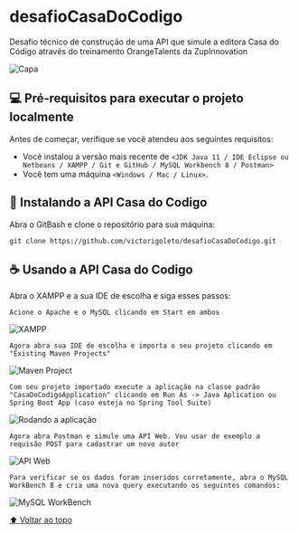 # desafioCasaDoCodigo
Desafio técnico de construção de uma API que simule a editora Casa do Código através do treinamento OrangeTalents da ZupInnovation

<img src="https://i.imgur.com/cIynbKa.png" alt="Capa">

## 💻 Pré-requisitos para executar o projeto localmente

Antes de começar, verifique se você atendeu aos seguintes requisitos:
<!---Estes são apenas requisitos de exemplo. Adicionar, duplicar ou remover conforme necessário--->
* Você instalou a versão mais recente de `<JDK Java 11 / IDE Eclipse ou Netbeans / XAMPP / Git e GitHub / MySQL Workbench 8 / Postman>`
* Você tem uma máquina `<Windows / Mac / Linux>`.

## 🚀 Instalando a API Casa do Codigo

Abra o GitBash e clone o repositório para sua máquina:
```
git clone https://github.com/victorigoleto/desafioCasaDoCodigo.git
```

## ☕ Usando a API Casa do Codigo

Abra o XAMPP e a sua IDE de escolha e siga esses passos:

```
Acione o Apache e o MySQL clicando em Start em ambos
```
<img src="https://i.imgur.com/SxI5nAA.png" alt="XAMPP">


```
Agora abra sua IDE de escolha e importa o seu projeto clicando em "Existing Maven Projects"
```
<img src="https://i.imgur.com/GCulvQM.png" alt="Maven Project">


```
Com seu projeto importado execute a aplicação na classe padrão "CasaDoCodigoApplication" clicando em Run As -> Java Aplication ou Spring Boot App (caso esteja no Spring Tool Suite) 
```
<img src="https://i.imgur.com/oTCVvDd.png" alt="Rodando a aplicação">


```
Agora abra Postman e simule uma API Web. Vou usar de exemplo a requisão POST para cadastrar um novo autor
```
<img src="https://i.imgur.com/3hkogih.png" alt="API Web">


```
Para verificar se os dados foram inseridos corretamente, abra o MySQL WorkBench 8 e cria uma nova query executando os seguintes comandos:
```
<img src="https://i.imgur.com/6BTli5F.png" alt="MySQL WorkBench">



[⬆ Voltar ao topo](#nome-do-projeto)<br>

